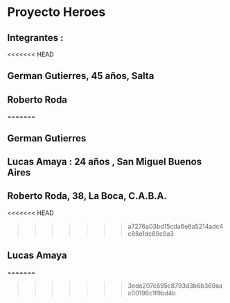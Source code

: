 # Proyecto Heroes
## Integrantes :
<<<<<<< HEAD
## German Gutierres, 45 años, Salta
## Roberto Roda
=======
## German Gutierres
## Lucas Amaya : 24 años , San Miguel Buenos Aires
## Roberto Roda, 38, La Boca, C.A.B.A.
<<<<<<< HEAD
>>>>>>> a7276a03bd15cda6e6a5214adc4c88e1dc89c9a3
## Lucas Amaya
=======

>>>>>>> 3ede207c695c8793d3b6b369aac00196c1f9bd4b
